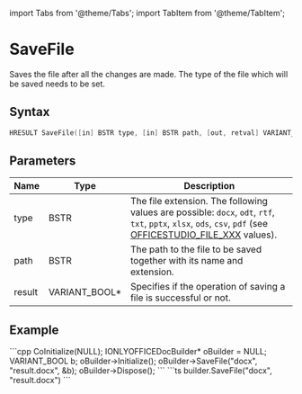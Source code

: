 import Tabs from '@theme/Tabs';
import TabItem from '@theme/TabItem';

# SaveFile

Saves the file after all the changes are made. The type of the file which will be saved needs to be set.

## Syntax

```cpp
HRESULT SaveFile([in] BSTR type, [in] BSTR path, [out, retval] VARIANT_BOOL* result);
```

## Parameters

| **Name** | **Type**      | **Description**                                                                                                                                                                                                |
| -------- | ------------- | -------------------------------------------------------------------------------------------------------------------------------------------------------------------------------------------------------------- |
| type     | BSTR          | The file extension. The following values are possible: `docx`, `odt`, `rtf`, `txt`, `pptx`, `xlsx`, `ods`, `csv`, `pdf` (see [OFFICESTUDIO_FILE_XXX](../../../builder-app/overview.md#format-types) values). |
| path     | BSTR          | The path to the file to be saved together with its name and extension.                                                                                                                                         |
| result   | VARIANT_BOOL* | Specifies if the operation of saving a file is successful or not.                                                                                                                                              |

## Example

<Tabs>
    <TabItem value="com" label="COM">
        ```cpp
        CoInitialize(NULL);
        IONLYOFFICEDocBuilder* oBuilder = NULL;
        VARIANT_BOOL b;
        oBuilder->Initialize();
        oBuilder->SaveFile("docx", "result.docx", &b);
        oBuilder->Dispose();
        ```
    </TabItem>
    <TabItem value="builder" label=".docbuilder">
        ```ts
        builder.SaveFile("docx", "result.docx")
        ```
    </TabItem>
</Tabs>
